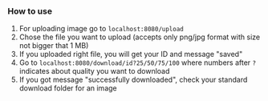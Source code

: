 ### How to use
1. For uploading image go to `localhost:8080/upload`
2. Chose the file you want to upload (accepts only png/jpg format with size not bigger that 1 MB)
3. If you uploaded right file, you will get your ID and message "saved"
4. Go to `localhost:8080/download/id?25/50/75/100` where numbers after `?` indicates about quality you want to download
5. If you got message "successfully downloaded", check your standard download folder for an image
